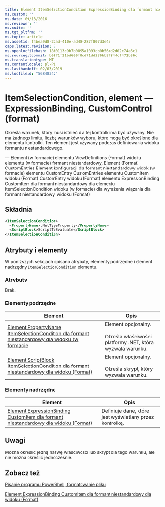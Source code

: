 ```yaml
---
title: Element ItemSelectionCondition ExpressionBinding dla formant niestandardowy (Format) | Dokumentacja firmy Microsoft
ms.custom: ''
ms.date: 09/13/2016
ms.reviewer: ''
ms.suite: ''
ms.tgt_pltfrm: ''
ms.topic: article
ms.assetid: f4bea9d8-27ad-410e-ad48-287f807d3e4e
caps.latest.revision: 7
ms.openlocfilehash: 18b0113c9b7b0895a1093cb0b56cd2d02c74a6c1
ms.sourcegitcommit: b6871f21bd666f9cd71dd336bb3f844cf472b56c
ms.translationtype: MT
ms.contentlocale: pl-PL
ms.lasthandoff: 02/03/2019
ms.locfileid: "56848342"
---
```

# <a name="itemselectioncondition-element-for-expressionbinding-for-customcontrol-format"></a>ItemSelectionCondition, element — ExpressionBinding, CustomControl (format)

Określa warunek, który musi istnieć dla tej kontrolki ma być używany. Nie ma żadnego limitu, liczbę warunków wyboru, które mogą być określone dla elementu kontrolki. Ten element jest używany podczas definiowania widoku formantu niestandardowego.

— Element (w formacie) elementu ViewDefinitions (Format) widoku elementu (w formacie) formant niestandardowy, Element (Format) CustomEntries Element konfiguracji dla formant niestandardowy widok (w formacie) elementu CustomEntry CustomEntries elementu CustomItem widoku (Format) CustomEntry widoku (Format) elementu ExpressionBinding CustomItem dla formant niestandardowy dla elementu ItemSelectionCondition widoku (w formacie) dla wyrażenia wiązania dla formant niestandardowy, widoku (Format)

## <a name="syntax"></a>Składnia

```xml
<ItemSelectionCondition>
  <PropertyName>.NetTypeProperty</PropertyName>
  <ScriptBlock>ScriptToEvaluate</ScriptBlock>
</ItemSelectionCondition>
```

## <a name="attributes-and-elements"></a>Atrybuty i elementy

W poniższych sekcjach opisano atrybuty, elementy podrzędne i element nadrzędny `ItemSelectionCondition` elementu.

### <a name="attributes"></a>Atrybuty

Brak.

### <a name="child-elements"></a>Elementy podrzędne

|Element|Opis|
|-------------|-----------------|
|[Element PropertyName ItemSelectionCondition dla formant niestandardowy dla widoku (w formacie](./propertyname-element-for-itemselectioncondition-for-customcontrol-for-view-format.md)|Element opcjonalny.<br /><br /> Określa właściwości platformy .NET, która wyzwala warunku.|
|[Element ScriptBlock ItemSelectionCondition dla formant niestandardowy dla widoku (Format)](./scriptblock-element-for-itemselectioncondition-for-customcontrol-for-view-format.md)|Element opcjonalny.<br /><br /> Określa skrypt, który wyzwala warunku.|

### <a name="parent-elements"></a>Elementy nadrzędne

|Element|Opis|
|-------------|-----------------|
|[Element ExpressionBinding CustomItem dla formant niestandardowy dla widoku (Format)](./expressionbinding-element-for-customitem-for-customcontrol-for-view-format.md)|Definiuje dane, które jest wyświetlany przez kontrolkę.|

## <a name="remarks"></a>Uwagi

Można określić jedną nazwę właściwości lub skrypt dla tego warunku, ale nie można określić jednocześnie.

## <a name="see-also"></a>Zobacz też

[Pisanie programu PowerShell, formatowanie pliku](./writing-a-powershell-formatting-file.md)

[Element ExpressionBinding CustomItem dla formant niestandardowy dla widoku (Format)](./expressionbinding-element-for-customitem-for-customcontrol-for-view-format.md)
